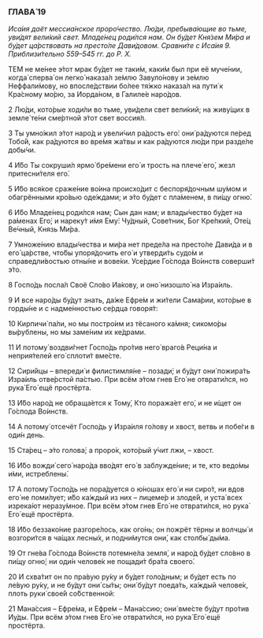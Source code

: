 ### ГЛАВА́ 19

_Иса́ия даёт мессиа́нское проро́чество. Лю́ди, пребыва́ющие во тьме, уви́дят вели́кий свет. Младе́нец роди́лся нам. Он бу́дет Кня́зем Ми́ра и бу́дет ца́рствовать на престо́ле Дави́довом. Сравни́те с Иса́ия 9. Приблизи́тельно 559–545 гг. до Р. Х._

ТЕМ не ме́нее э́тот мрак бу́дет не таки́м, каки́м был при её муче́нии, когда́ сперва́ он легко́ наказа́л зе́млю Завуло́нову и зе́млю Неффали́мову, но впосле́дствии бо́лее тя́жко наказа́л на пути́ к Кра́сному мо́рю, за Иорда́ном, в Галиле́е наро́дов.

2 Лю́ди, кото́рые ходи́ли во тьме, уви́дели свет вели́кий; на живу́щих в земле́ те́ни сме́ртной э́тот свет воссия́л.

3 Ты умно́жил э́тот наро́д и увели́чил ра́дость его́: они́ ра́дуются пе́ред Тобо́й, как ра́дуются во вре́мя жа́твы и как ра́дуются лю́ди при разде́ле добы́чи.

4 И́бо Ты сокруши́л ярмо́ бре́мени его́ и трость на плече́ его́, жезл притесни́теля его́.

5 И́бо вся́кое сраже́ние во́ина происхо́дит с беспоря́дочным шу́мом и обагрёнными кро́вью оде́ждами; и э́то бу́дет с пла́менем, в пи́щу огню́.

6 И́бо Младе́нец роди́лся нам; Сын дан нам; и влады́чество бу́дет на ра́менах Его́; и нареку́т и́мя Ему́: Чу́дный, Сове́тник, Бог Кре́пкий, Оте́ц Ве́чный, Князь Ми́ра.

7 Умноже́нию влады́чества и ми́ра нет преде́ла на престо́ле Дави́да и в его́ ца́рстве, что́бы упоря́дочить его́ и утверди́ть судо́м и справедли́востью отны́не и вове́ки. Усе́рдие Го́спода Во́инств соверши́т э́то.

8 Госпо́дь посла́л Своё Сло́во Иа́кову, и оно́ низошло́ на Изра́иль.

9 И все наро́ды бу́дут знать, да́же Ефре́м и жи́тели Сама́рии, кото́рые в горды́не и с надме́нностью се́рдца говоря́т:

10 Кирпичи́ па́ли, но мы постро́им из тёсаного ка́мня; сикомо́ры вы́рублены, но мы заме́ним их ке́драми.

11 И потому́ воздви́гнет Госпо́дь про́тив него́ враго́в Реци́на и неприя́телей его́ сплоти́т вме́сте.

12 Сири́йцы – впереди́ и филистимля́не – позади́; и бу́дут они́ пожира́ть Изра́иль отве́рстой па́стью. При всём э́том гнев Его́ не отврати́лся, но рука́ Его́ ещё простёрта.

13 И́бо наро́д не обраща́ется к Тому́, Кто поража́ет его́, и не и́щет он Го́спода Во́инств.

14 А потому́ отсечёт Госпо́дь у Изра́иля го́лову и хвост, ветвь и побе́ги в оди́н день.

15 Ста́рец – э́то голова́; а проро́к, кото́рый у́чит лжи, – хвост.

16 И́бо вожди́ сего́ наро́да вво́дят его́ в заблужде́ние; и те, кто ведо́мы и́ми, истреблены́.

17 А потому́ Госпо́дь не пора́дуется о ю́ношах его́ и ни сиро́т, ни вдов его́ не поми́лует; и́бо ка́ждый из них – лицеме́р и злоде́й, и уста́ всех изрека́ют неразу́мное. При всём э́том гнев Его́ не отврати́лся, но рука́ Его́ ещё простёрта.

18 И́бо беззако́ние разгоре́лось, как ого́нь; он пожрёт тёрны и волчцы́ и возгори́тся в ча́щах лесны́х, и подни́мутся они́, как столбы́ ды́ма.

19 От гне́ва Го́спода Во́инств потемне́ла земля́, и наро́д бу́дет сло́вно в пи́щу огню́; ни оди́н челове́к не пощади́т бра́та своего́.

20 И схва́тит он по пра́вую ру́ку и бу́дет голо́дным; и бу́дет есть по ле́вую ру́ку, и не бу́дут они́ сы́ты; они́ бу́дут поеда́ть, ка́ждый челове́к, плоть руки́ свое́й со́бственной:

21 Мана́ссия – Ефре́ма, и Ефре́м – Мана́ссию; они́ вме́сте бу́дут про́тив Иу́ды. При всём э́том гнев Его́ не отврати́лся, но рука́ Его́ ещё простёрта.
